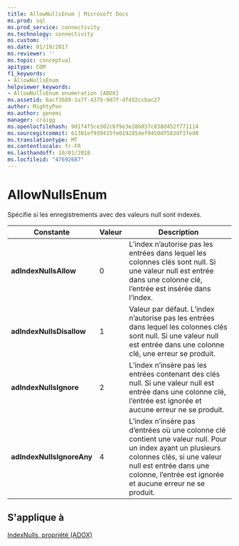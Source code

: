 ```yaml
---
title: AllowNullsEnum | Microsoft Docs
ms.prod: sql
ms.prod_service: connectivity
ms.technology: connectivity
ms.custom: ''
ms.date: 01/19/2017
ms.reviewer: ''
ms.topic: conceptual
apitype: COM
f1_keywords:
- AllowNullsEnum
helpviewer_keywords:
- AllowNullsEnum enumeration [ADOX]
ms.assetid: 6acf3689-1a7f-4379-9d7f-df452ccbac27
author: MightyPen
ms.author: genemi
manager: craigg
ms.openlocfilehash: 9d1f4f5ce302c6f9e3e28b037c838d452f771114
ms.sourcegitcommit: 61381ef939415fe019285def9450d7583df1fed0
ms.translationtype: MT
ms.contentlocale: fr-FR
ms.lasthandoff: 10/01/2018
ms.locfileid: "47692687"
---
```

# <a name="allownullsenum"></a>AllowNullsEnum
Spécifie si les enregistrements avec des valeurs null sont indexés.  
  
|Constante|Valeur|Description|  
|--------------|-----------|-----------------|  
|**adIndexNullsAllow**|0|L’index n’autorise pas les entrées dans lequel les colonnes clés sont null. Si une valeur null est entrée dans une colonne clé, l’entrée est insérée dans l’index.|  
|**adIndexNullsDisallow**|1|Valeur par défaut. L’index n’autorise pas les entrées dans lequel les colonnes clés sont null. Si une valeur null est entrée dans une colonne clé, une erreur se produit.|  
|**adIndexNullsIgnore**|2|L’index n’insère pas les entrées contenant des clés null. Si une valeur null est entrée dans une colonne clé, l’entrée est ignorée et aucune erreur ne se produit.|  
|**adIndexNullsIgnoreAny**|4|L’index n’insère pas d’entrées où une colonne clé contient une valeur null. Pour un index ayant un plusieurs colonnes clés, si une valeur null est entrée dans une colonne, l’entrée est ignorée et aucune erreur ne se produit.|  
  
## <a name="applies-to"></a>S'applique à  
 [IndexNulls, propriété (ADOX)](../../../ado/reference/adox-api/indexnulls-property-adox.md)
